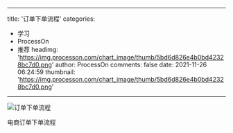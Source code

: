 
---
title: '订单下单流程'
categories: 
 - 学习
 - ProcessOn
 - 推荐
headimg: 'https://img.processon.com/chart_image/thumb/5bd6d826e4b0bd42328bc7d0.png'
author: ProcessOn
comments: false
date: 2021-11-26 06:24:59
thumbnail: 'https://img.processon.com/chart_image/thumb/5bd6d826e4b0bd42328bc7d0.png'
---

<div>   
<img class="thumb" alt="订单下单流程" src="https://img.processon.com/chart_image/thumb/5bd6d826e4b0bd42328bc7d0.png" referrerpolicy="no-referrer">
<p>电商订单下单流程</p>  
</div>
            